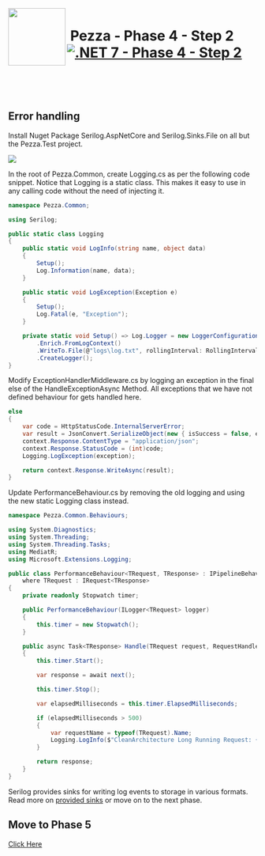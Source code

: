 <img align="left" width="116" height="116" src="../pezza-logo.png" />

# &nbsp;**Pezza - Phase 4 - Step 2** [![.NET 7 - Phase 4 - Step 2](https://github.com/entelect-incubator/.NET/actions/workflows/dotnet-phase4-step2.yml/badge.svg)](https://github.com/entelect-incubator/.NET/actions/workflows/dotnet-phase4-step2.yml)

<br/><br/><br/>

## Error handling

Install Nuget Package Serilog.AspNetCore and Serilog.Sinks.File on all but the Pezza.Test project.

![](./Assets/2021-01-15-11-13-06.png)

In the root of Pezza.Common, create Logging.cs as per the following code snippet. Notice that Logging is a static class. This makes it easy to use in any calling code without the need of injecting it.


```cs
namespace Pezza.Common;

using Serilog;

public static class Logging
{
    public static void LogInfo(string name, object data)
    {
        Setup();
        Log.Information(name, data);
    }

    public static void LogException(Exception e)
    {
        Setup();
        Log.Fatal(e, "Exception");
    }

    private static void Setup() => Log.Logger = new LoggerConfiguration()
        .Enrich.FromLogContext()
        .WriteTo.File(@"logs\log.txt", rollingInterval: RollingInterval.Day)
        .CreateLogger();
}
```

Modify ExceptionHandlerMiddleware.cs by logging an exception in the final else of the HandleExceptionAsync Method. All exceptions that we have not defined behaviour for gets handled here.

```cs
else
{
    var code = HttpStatusCode.InternalServerError;
    var result = JsonConvert.SerializeObject(new { isSuccess = false, error = exception.Message });
    context.Response.ContentType = "application/json";
    context.Response.StatusCode = (int)code;
    Logging.LogException(exception);

    return context.Response.WriteAsync(result);
}
```

Update PerformanceBehaviour.cs by removing the old logging and using the new static Logging class instead.

```cs
namespace Pezza.Common.Behaviours;

using System.Diagnostics;
using System.Threading;
using System.Threading.Tasks;
using MediatR;
using Microsoft.Extensions.Logging;

public class PerformanceBehaviour<TRequest, TResponse> : IPipelineBehavior<TRequest, TResponse>
    where TRequest : IRequest<TResponse>
{
    private readonly Stopwatch timer;

    public PerformanceBehaviour(ILogger<TRequest> logger)
    {
        this.timer = new Stopwatch();
    }

    public async Task<TResponse> Handle(TRequest request, RequestHandlerDelegate<TResponse> next, CancellationToken cancellationToken)
    {
        this.timer.Start();

        var response = await next();

        this.timer.Stop();

        var elapsedMilliseconds = this.timer.ElapsedMilliseconds;

        if (elapsedMilliseconds > 500)
        {
            var requestName = typeof(TRequest).Name;
            Logging.LogInfo($"CleanArchitecture Long Running Request: {requestName} ({elapsedMilliseconds} milliseconds)", request);
        }

        return response;
    }
}
```

Serilog provides sinks for writing log events to storage in various formats. Read more on [provided sinks](https://github.com/serilog/serilog/wiki/Provided-Sinks) or move on to the next phase.

## **Move to Phase 5**

[Click Here](https://github.com/entelect-incubator/.NET/tree/master/Phase%205)